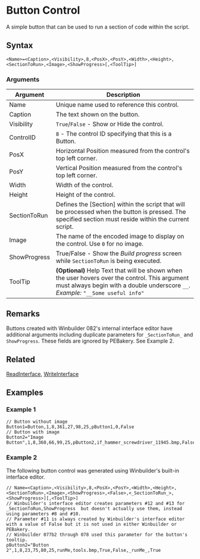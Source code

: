 # Button Control

A simple button that can be used to run a section of code within the script.

## Syntax

```pebakery
<Name>=<Caption>,<Visibility>,8,<PosX>,<PosY>,<Width>,<Height>,<SectionToRun>,<Image>,<ShowProgress>[,<ToolTip>]
```

### Arguments

| Argument | Description |
| --- | --- |
| Name | Unique name used to reference this control. |
| Caption | The text shown on the button. |
| Visibility | `True`/`False` - Show or Hide the control. |
| ControlID | `8` - The control ID specifying that this is a Button. |
| PosX | Horizontal Position measured from the control's top left corner. |
| PosY | Vertical Position measured from the control's top left corner. |
| Width | Width of the control. |
| Height | Height of the control. |
| SectionToRun | Defines the [Section] within the script that will be processed when the button is pressed. The specified section must reside within the current script. |
| Image | The name of the encoded image to display on the control. Use `0` for no image. |
| ShowProgress | True/False - Show the *Build progress* screen while `SectionToRun` is being executed. |
| ToolTip | **(Optional)** Help Text that will be shown when the user hovers over the control. This argument must always begin with a double underscore `__`. *Example:* `"__Some useful info"` |

## Remarks

Buttons created with Winbuilder 082's internal interface editor have additional arguments including duplicate parameters for `_SectionToRun_` and `ShowProgress`. These fields are ignored by PEBakery. See Example 2.

## Related

[ReadInterface](/Commands/Interface/ReadInterface.md), [WriteInterface](/Commands/Interface/WriteInterface.md)

## Examples

### Example 1
```pebakery
// Button without image
Button1=Button,1,8,361,27,98,25,pButton1,0,False
// Button with image
Button2="Image Button",1,8,360,66,99,25,pButton2,if_hammer_screwdriver_11945.bmp,False
```

### Example 2

The following button control was generated using Winbuilder's built-in interface editor.

```pebakery
// Name=<Caption>,<Visibility>,8,<PosX>,<PosY>,<Width>,<Height>,<SectionToRun>,<Image>,<ShowProgress>,<False>,<_SectionToRun_>,<ShowProgress>][,<ToolTip>]
// Winbuilder's interface editor creates parameters #12 and #13 for _SectionToRun,ShowProgress  but doesn't actually use them, instead using parameters #8 and #10.
// Parameter #11 is always created by Winbuilder's interface editor with a value of False but it is not used in either Winbuilder or PEBakery.
// Winbuilder 077b2 through 078 used this parameter for the button's tooltip.
pButton2="Button 2",1,8,23,75,80,25,runMe,tools.bmp,True,False,_runMe_,True
```